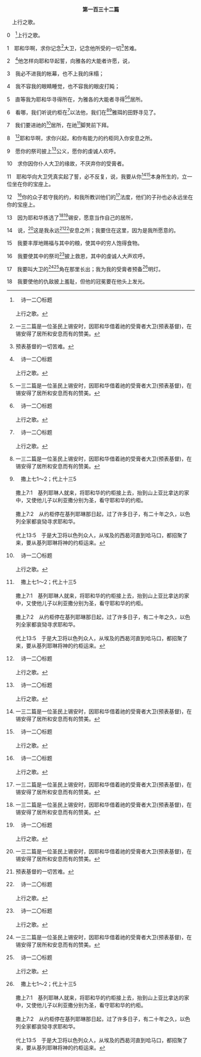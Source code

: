 <p style="text-align:center;font-weight:bold;">第一百三十二篇</p>

<a name="0">

<span id="spsm">　上行之歌。

0　[^a]上行之歌。

[^a]:　诗一二〇标题<br><br>上行之歌。

1　耶和华啊，求你记念[^1]大卫，记念他所受的一切[^2]苦难。

[^1]:一三二篇是一位圣民上锡安时，因耶和华借着祂的受膏者大卫(预表基督)，在锡安得了居所和安息而有的赞美。

[^2]:预表基督的一切苦难。

2　[^a]他怎样向耶和华起誓，向雅各的大能者许愿，说，

[^a]:　撒下七1～2<br><br>撒下7:1　王住在自己宫中，耶和华使他得安息，不被四围一切仇敌扰乱。<br><br>撒下7:2　那时，王对申言者拿单说，看哪，我住在香柏木的宫中，神的约柜反倒住在幔子里。

3　我必不进我的帐幕，也不上我的床榻；

4　我不容我的眼睛睡觉，也不容我的眼皮打盹；

5　直等我为耶和华寻得所在，为雅各的大能者寻得[^1][^a]居所。

[^1]:或，帐幕。7节者同。

[^a]:　王上八13；徒七46<br><br>王上8:13　我已经为你建造巍峨的殿宇，作你永远的居所。<br><br>徒7:46　大卫在神面前蒙恩，祈求为雅各的神寻得居所，

6　看哪，我们听说约柜在[^a]以法他，我们在[^1][^b]雅珥的田野寻见了。

[^1]:雅珥的田野，即基列耶琳。在此约柜停在亚比拿达家中二十年(撒上六21～七1)，后来才由大卫运上大卫城，安放在大卫为约柜所搭的帐棚里(撒下六1～17，代上十三1～14，十五1～十六1)。见撒下六2注1。

[^a]:　撒上十七12；弥五2<br><br>撒上17:12　大卫是犹大伯利恒一个以法他人的儿子；这以法他人名叫耶西，有八个儿子。当扫罗的时候，耶西在众人中已经年纪老迈了。<br><br>弥5:2　（伯利恒以法他啊，你在犹大诸城中为小，将来必有一位从你那里为我而出，在以色列中作掌权者；祂是从亘古，从太初而出。）

[^b]:　撒上七1～2；代上十三5<br><br>撒上7:1　基列耶琳人就来，将耶和华的约柜接上去，抬到山上亚比拿达的家中，又使他儿子以利亚撒分别为圣，看守耶和华的约柜。<br><br>撒上7:2　从约柜停在基列耶琳那日起，过了许多日子，有二十年之久，以色列全家都哀恸寻求耶和华。<br><br>代上13:5　于是大卫将以色列众人，从埃及的西曷河直到哈马口，都招聚了来，要从基列耶琳将神的约柜运来。

7　我们要进祂的[^a]居所，在祂[^b]脚凳前下拜。

[^a]:　诗五7；一二二1<br><br>诗5:7　至于我，我必凭你丰盛的慈爱进入你的居所；我必存敬畏你的心向你的圣殿下拜。<br><br>诗122:1　大卫的上行之歌。<br><br>人对我说，我们往耶和华的殿去，我就欢喜。

[^b]:　代上二八2；诗九九5<br><br>代上28:2　大卫王站起来，说，我的弟兄，我的百姓啊，你们当听我言，我心里本想为耶和华的约柜建造安居的殿宇，作为我神的脚凳；我已经预备建造的材料。<br><br>诗99:5　你们当尊崇耶和华我们的神，在祂脚凳前下拜；祂是圣别的。

8　[^a]耶和华啊，求你兴起，和你有能力的约柜同入你安息之所。

[^a]:　8～10：代下六41～42；参诗六八1；民十35～36<br><br>代下6:41　耶和华神啊，现在求你起来，和你有能力的约柜同入你的安息之所。耶和华神啊，愿你的祭司披上救恩；愿你的圣民蒙福欢乐。<br><br>代下6:42　耶和华神啊，求你不要厌弃你的受膏者，记念向你仆人大卫所施的慈爱。<br><br>诗68:1　大卫的诗，一首歌，交与歌咏长。<br><br>愿神兴起；愿祂的仇敌四散；愿恨祂的人从祂面前逃跑。<br><br>民10:35　约柜往前行的时候，摩西就说，耶和华啊，求你兴起，愿你的仇敌四散；愿恨你的人从你面前逃跑。<br><br>民10:36　约柜停住的时候，他就说，耶和华啊，求你回到以色列的千万人中。

9　愿你的祭司披上[^a]公义，愿你的虔诚人欢呼。

[^a]:　伯二九14；赛六一10；启十九8<br><br>伯29:14　我穿上公义，公义就作了我的衣服；我的公平如同外袍和冠冕。<br><br>赛61:10　我必因耶和华大大欢喜，我的魂必因我的神欢腾；因祂以拯救为衣给我穿上，以公义为袍给我披上，好像新郎戴上祭司的华冠，又像新妇佩戴她的饰物。<br><br>启19:8　又赐她得穿明亮洁净的细麻衣，这细麻衣就是圣徒所行的义。

10　求你因你仆人大卫的缘故，不厌弃你的受膏者。

11　耶和华向大卫凭真实起了誓，必不反复，说，我要从你[^1][^a]本身所生的，立一位坐在你的宝座上。

[^1]:直译，腹中的果子。见撒下七12注1与注2，16注1。

[^a]:　撒下七12；路一32；徒二30；十三23<br><br>撒下7:12　你在世的日子满足，与你列祖同睡的时候，我必兴起你腹中所出的后裔接续你，我也必坚定他的国。<br><br>路1:32　祂要为大，称为至高者的儿子，主神要把祂祖大卫的宝座给祂，<br><br>徒2:30　大卫既是申言者，又晓得神曾用誓言向他起誓，要从他的后裔中，立一位坐在他的宝座上，<br><br>徒13:23　从这人的后裔中，神已经照着所应许的，给以色列带来一位救主，就是耶稣。

12　[^a]你的众子若守我的约，和我所教训他们的[^1]法度，他们的子孙也必永远坐在你的宝座上。

[^1]:直译，见证。

[^a]:　参王上二4<br><br>王上2:4　好使耶和华坚立祂所说关于我的话说，你的子孙若谨慎自己所行的道路，全心全魂、诚诚实实地行在我面前，就不断有人坐以色列的国位。

13　因为耶和华拣选了[^1][^a]锡安，愿意当作自己的居所，

[^1]:锡安作为耶和华的安息之所(14)，预表众召会中的得胜者。见四八2注1。

[^a]:　诗二6<br><br>诗2:6　说，我已经立我的王在锡安我的圣山上了。

14　说，[^1]这是我永远[^2][^a]安息之所；我要住在这里，因为是我所愿意的。

[^1]:当诗人在13节说到神拣选并渴望锡安时，神突然介入，接续诗人说了14～18节的话。这是诗篇写作的奇妙方式。

[^2]:一三二篇提到七个与得胜者有关的项目：与神一同安息与神同住(14)、饱得食物(15)、荣耀的衣服(16)、得胜的角(17)、照亮的灯(17)、和发光的冠冕(18)。这些项目是召会生活的高峰，描绘在锡安(神的山最高峰)之得胜者的光景。

[^a]:　诗一三二8；参赛六六1<br><br>诗132:8　耶和华啊，求你兴起，和你有能力的约柜同入你安息之所。<br><br>赛66:1　耶和华如此说，天是我的座位，地是我的脚凳；你们要在哪里为我建造殿宇？哪里是我安息的地方？

15　我要丰厚地赐福与其中的粮，使其中的穷人饱得食物。

16　我要使其中的祭司[^a]披上救恩，其中的虔诚人大声欢呼。

[^a]:　代下六41；赛六一10<br><br>代下6:41　耶和华神啊，现在求你起来，和你有能力的约柜同入你的安息之所。耶和华神啊，愿你的祭司披上救恩；愿你的圣民蒙福欢乐。<br><br>赛61:10　我必因耶和华大大欢喜，我的魂必因我的神欢腾；因祂以拯救为衣给我穿上，以公义为袍给我披上，好像新郎戴上祭司的华冠，又像新妇佩戴她的饰物。

17　我要叫大卫的[^1][^a]角在那里长出；我为我的受膏者预备[^b]明灯。

[^1]:力量、能力和得胜的表号。

[^a]:　结二九21；路一69<br><br>结29:21　当那日，我必使以色列家的角发生，又必使你以西结在他们中间得以开口；他们就知道我是耶和华。<br><br>路1:69　在祂仆人大卫家中，为我们兴起了拯救的角，

[^b]:　撒下二一17；王上十一36；十五4；王下八19；代下二一7<br><br>撒下21:17　但洗鲁雅的儿子亚比筛帮助大卫，击打那非利士人，将他杀死。那时，跟随大卫的人向大卫起誓说，以后你不可再与我们一同出战，免得你使以色列的灯熄灭了。<br><br>王上11:36　还将一个支派留给他的儿子，使我仆人大卫在我所选择立我名的耶路撒冷城里，在我面前一直有灯光。<br><br>王上15:4　然而耶和华他的神因大卫的缘故，仍使他在耶路撒冷有灯光，兴起他儿子接续他作王，坚立耶路撒冷；<br><br>王下8:19　耶和华却因祂仆人大卫的缘故，不肯灭绝犹大，照祂所应许大卫的，永远为他的缘故赐灯光与他的子孙。<br><br>代下21:7　耶和华却因自己与大卫所立的约，不肯灭大卫的家，并要照着自己所应许的，永远赐灯光与大卫和他的子孙。

18　我要使他的仇敌披上羞耻，但他的冠冕要在他头上发光。
